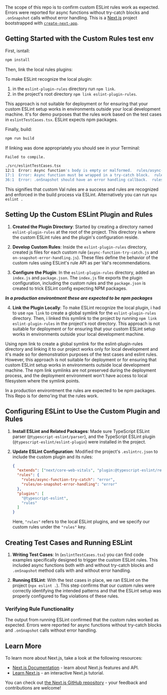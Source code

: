 The scope of this repo is to confirm custom ESLint rules work as expected. Errors were reported for async functions without try-catch blocks and `.onSnapshot` calls without error handling. This is a [Next.js](https://nextjs.org/) project bootstrapped with [`create-next-app`](https://github.com/vercel/next.js/tree/canary/packages/create-next-app).

## Getting Started with the Custom Rules test env

First, isntall:

```bash
npm install
```

Then, link the local rules plugins:

To make ESLint recognize the local plugin: 
1.  in the `eslint-plugin-rules` directory run `npm link`.
2.  in the project's root directory `npm link eslint-plugin-rules`.

This approach is not suitable for deployment or for ensuring that your custom ESLint setup works in environments outside your local development machine. It's for demo purposes that the rules work based on the test cases in `eslintTestCases.tsx`. ESLint expects npm packages.

Finally, build:

```bash
npm run build
```

If linking was done appropriately you should see in your Terminal:

```bash
Failed to compile.

./src/eslintTestCases.tsx
12:1  Error: Async function's body is empty or malformed.  rules/async-function-try-catch
17:1  Error: Async function must be wrapped in a try-catch block.  rules/async-function-try-catch
36:1  Error: .onSnapshot should have an error handling callback.  rules/on-snapshot-error-handling
```

This signifies that custom Val rules are a success and rules are recognized and enforced in the build process via ESLint. Alternatively you can run `npx eslint .`

## Setting Up the Custom ESLint Plugin and Rules

1. **Created the Plugin Directory**: Started by creating a directory named `eslint-plugin-rules` at the root of the project. This directory is where the custom ESLint rules and the plugin's configuration reside.

2. **Develop Custom Rules**: Inside the `eslint-plugin-rules` directory, created js files for each custom rule (`async-function-try-catch.js` and `on-snapshot-error-handling.js`). These files define the behavior of the custom rules using ESLint's rule API as per Val's recommendations.

3. **Configure the Plugin**: In the `eslint-plugin-rules` directory, added an `index.js` and `package.json`. The `index.js` file exports the plugin configuration, including the custom rules and the `package.json` is created to trick ESLint config expecting NPM packages. 

***In a production environtment these are expected to be npm packages***

4. **Link the Plugin Locally**: To make ESLint recognize the local plugin, i had to use `npm link` to create a global symlink for the `eslint-plugin-rules` directory. Then, i linked this symlink to the project by running `npm link eslint-plugin-rules` in the project's root directory. This approach is not suitable for deployment or for ensuring that your custom ESLint setup works in environments outside your local development machine.

Using npm link to create a global symlink for the eslint-plugin-rules directory and linking it to our project works only for local development and it's made so for demonstration purposes of the test cases and eslint rules. However, this approach is not suitable for deployment or for ensuring that custom ESLint setup works in environments outside local development machine. The npm link symlinks are not preserved during the deployment process, and the deployment environment won't have access to local filesystem where the symlink points.

In a production environtment the rules are expected to be npm packages. This Repo is for demo'ing that the rules work.

## Configuring ESLint to Use the Custom Plugin and Rules

1. **Install ESLint and Related Packages**: Made sure TypeScript ESLint parser (`@typescript-eslint/parser`), and the TypeScript ESLint plugin (`@typescript-eslint/eslint-plugin`) were installed in the project.

2. **Update ESLint Configuration**: Modified the project's `.eslintrc.json` to include the custom plugin and its rules:

   ```json
   {
     "extends": ["next/core-web-vitals", "plugin:@typescript-eslint/recommended"],
     "rules": {
       "rules/async-function-try-catch": "error",
       "rules/on-snapshot-error-handling": "error"
     },
     "plugins": [
       "@typescript-eslint",
       "rules"
     ]
   }
   ```

   Here, `"rules"` refers to the local ESLint plugins, and we specify our custom rules under the `"rules"` key.

## Creating Test Cases and Running ESLint

1. **Writing Test Cases**: In (`eslintTestCases.tsx`) you can find code examples specifically designed to trigger the custom ESLint rules. This included async functions both with and without try-catch blocks and `.onSnapshot` method calls with and without error handling.

2. **Running ESLint**: With the test cases in place, we ran ESLint on the project (`npx eslint .`). This step confirms that our custom rules were correctly identifying the intended patterns and that the ESLint setup was properly configured to flag violations of these rules.

### Verifying Rule Functionality

The output from running ESLint confirmed that the custom rules worked as expected. Errors were reported for async functions without try-catch blocks and `.onSnapshot` calls without error handling.

## Learn More

To learn more about Next.js, take a look at the following resources:

- [Next.js Documentation](https://nextjs.org/docs) - learn about Next.js features and API.
- [Learn Next.js](https://nextjs.org/learn) - an interactive Next.js tutorial.

You can check out [the Next.js GitHub repository](https://github.com/vercel/next.js/) - your feedback and contributions are welcome!
